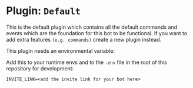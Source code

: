 # Plugin: `Default`

This is the default plugin which contains all the default commands and events which are the foundation for this bot to be functional. If you want to add extra features `(e.g. commands)` create a new plugin instead.

This plugin needs an environmental variable:

Add this to your runtime envs and to the `.env` file in the root of this repository for development:
```
INVITE_LINK=<add the invite link for your bot here>
```